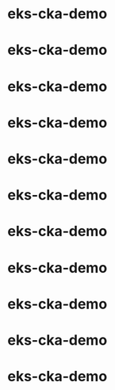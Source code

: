 # eks-cka-demo
# eks-cka-demo
# eks-cka-demo
# eks-cka-demo
# eks-cka-demo
# eks-cka-demo
# eks-cka-demo
# eks-cka-demo
# eks-cka-demo
# eks-cka-demo
# eks-cka-demo
